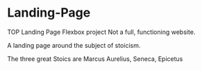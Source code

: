 # Landing-Page
TOP Landing Page Flexbox project
Not a full, functioning website. 

A landing page around the subject of stoicism. 

The three great Stoics are Marcus Aurelius, Seneca, Epicetus
